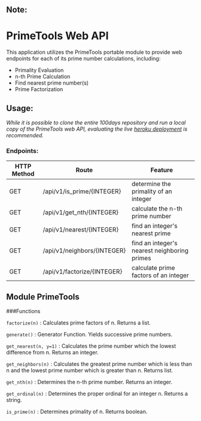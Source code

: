 ## Note:
# PrimeTools Web API
This application utilizes the PrimeTools portable module to provide web endpoints for each of its prime number calculations, including:
- Primality Evaluation
- n-th Prime Calculation
- Find nearest prime number(s)
- Prime Factorization

## Usage:
_While it is possible to clone the entire 100days repository and run a local copy of the PrimeTools web API, evaluating the live [heroku deployment](https://prime-tools.herokuapp.com/api/v1) is recommended._

### Endpoints:
HTTP Method	| Route				| Feature
--------------- | ----------------------------- | ----------
GET		| /api/v1/is_prime/{INTEGER}	| determine the primality of an integer
GET		| /api/v1/get_nth/{INTEGER}	| calculate the n-th prime number
GET		| /api/v1/nearest/{INTEGER}	| find an integer's nearest prime
GET		| /api/v1/neighbors/{INTEGER}	| find an integer's nearest neighboring primes
GET		| /api/v1/factorize/{INTEGER}	| calculate prime factors of an integer

Module PrimeTools
-----------------

###Functions

`factorize(n)`
:   Calculates prime factors of n. Returns a list.


`generate()`
:   Generator Function. Yields successive prime numbers.


`get_nearest(n, y=1)`
:   Calculates the prime number which the lowest difference from n. Returns
    an integer.


`get_neighbors(n)`
:   Calculates the greatest prime number which is less than n and the lowest
    prime number which is greater than n. Returns list.


`get_nth(n)`
:   Determines the n-th prime number. Returns an integer.


`get_ordinal(n)`
:   Determines the proper ordinal for an integer n. Returns a string.


`is_prime(n)`
:   Determines primality of n. Returns boolean.

